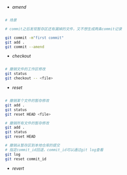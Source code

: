 

- *amend*

```bash

# 场景

# commit之后发现暂存区还有漏掉的文件，又不想生成两条commit记录

git commit -m"first commit"
git add .
git commit --amend

```

- *checkout*

```bash

# 撤销文件的工作区修改
git status
git checkout -- <file>

```



- *reset*

```bash

# 撤销某个文件的暂存修改
git add .
git status
git reset HEAD <file>

# 撤销所有文件的暂存修改
git add .
git status
git reset HEAD

# 撤销从暂存区到本地仓库的提交
# 指定commit_id回退，commit_id可以通过git log查看
git log
git reset commit_id

```

- *revert*


